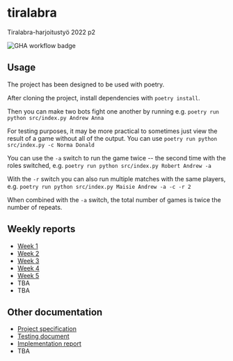 # tiralabra
Tiralabra-harjoitustyö 2022 p2

![GHA workflow badge](https://github.com/mikkokallio/tiralabra/workflows/pipe/badge.svg)

## Usage

The project has been designed to be used with poetry.

After cloning the project, install dependencies with `poetry install`.

Then you can make two bots fight one another by running e.g. `poetry run python src/index.py Andrew Anna`

For testing purposes, it may be more practical to sometimes just view the result of a game without all of the output. You can use `poetry run python src/index.py -c Norma Donald`

You can use the `-a` switch to run the game twice -- the second time with the roles switched, e.g. `poetry run python src/index.py Robert Andrew -a`

With the `-r` switch you can also run multiple matches with the same players, e.g. `poetry run python src/index.py Maisie Andrew -a -c -r 2`

When combined with the `-a` switch, the total number of games is twice the number of repeats.

## Weekly reports

* [Week 1](https://github.com/mikkokallio/tiralabra/blob/main/doc/weekly-report-1.md)
* [Week 2](https://github.com/mikkokallio/tiralabra/blob/main/doc/weekly-report-2.md)
* [Week 3](https://github.com/mikkokallio/tiralabra/blob/main/doc/weekly-report-3.md)
* [Week 4](https://github.com/mikkokallio/tiralabra/blob/main/doc/weekly-report-4.md)
* [Week 5](https://github.com/mikkokallio/tiralabra/blob/main/doc/weekly-report-5.md)
* TBA
* TBA

## Other documentation

* [Project specification](https://github.com/mikkokallio/tiralabra/blob/main/doc/specification.md)
* [Testing document](https://github.com/mikkokallio/tiralabra/blob/main/doc/testing.md)
* [Implementation report](https://github.com/mikkokallio/tiralabra/blob/main/doc/implementation.md)
* TBA
